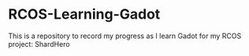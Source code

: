 # RCOS-Learning-Gadot

This is a repository to record my progress as I learn Gadot for my RCOS project: ShardHero
